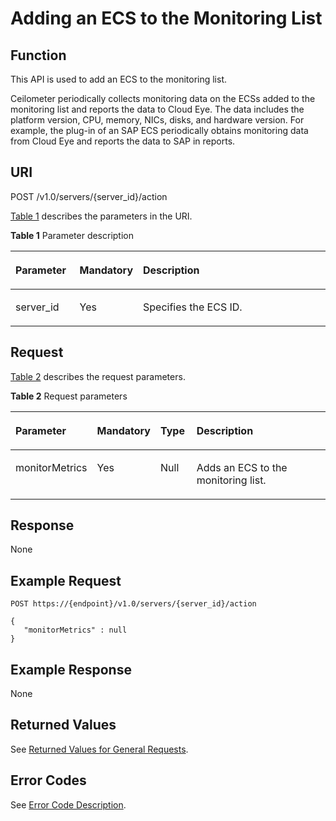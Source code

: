 # Adding an ECS to the Monitoring List<a name="EN-US_TOPIC_0081529857"></a>

## Function<a name="section3492751018840"></a>

This API is used to add an ECS to the monitoring list.

Ceilometer periodically collects monitoring data on the ECSs added to the monitoring list and reports the data to Cloud Eye. The data includes the platform version, CPU, memory, NICs, disks, and hardware version. For example, the plug-in of an SAP ECS periodically obtains monitoring data from Cloud Eye and reports the data to SAP in reports.

## URI<a name="section3752955218923"></a>

POST /v1.0/servers/\{server\_id\}/action

[Table 1](#table3713317418952)  describes the parameters in the URI.

**Table  1**  Parameter description

<a name="table3713317418952"></a>
<table><thead align="left"><tr id="row5865996918952"><th class="cellrowborder" valign="top" width="20.43%" id="mcps1.2.4.1.1"><p id="p5383705918952"><a name="p5383705918952"></a><a name="p5383705918952"></a>Parameter</p>
</th>
<th class="cellrowborder" valign="top" width="17.49%" id="mcps1.2.4.1.2"><p id="p6583454618952"><a name="p6583454618952"></a><a name="p6583454618952"></a>Mandatory</p>
</th>
<th class="cellrowborder" valign="top" width="62.08%" id="mcps1.2.4.1.3"><p id="p3099800518952"><a name="p3099800518952"></a><a name="p3099800518952"></a>Description</p>
</th>
</tr>
</thead>
<tbody><tr id="row2781048518952"><td class="cellrowborder" valign="top" width="20.43%" headers="mcps1.2.4.1.1 "><p id="p3805679318952"><a name="p3805679318952"></a><a name="p3805679318952"></a>server_id</p>
</td>
<td class="cellrowborder" valign="top" width="17.49%" headers="mcps1.2.4.1.2 "><p id="p6270138618952"><a name="p6270138618952"></a><a name="p6270138618952"></a>Yes</p>
</td>
<td class="cellrowborder" valign="top" width="62.08%" headers="mcps1.2.4.1.3 "><p id="p4564747118952"><a name="p4564747118952"></a><a name="p4564747118952"></a>Specifies the ECS ID.</p>
</td>
</tr>
</tbody>
</table>

## Request<a name="section61456643181021"></a>

[Table 2](#table20892986181041)  describes the request parameters.

**Table  2**  Request parameters

<a name="table20892986181041"></a>
<table><thead align="left"><tr id="row38729067181041"><th class="cellrowborder" valign="top" width="20.44%" id="mcps1.2.5.1.1"><p id="p50046718181041"><a name="p50046718181041"></a><a name="p50046718181041"></a>Parameter</p>
</th>
<th class="cellrowborder" valign="top" width="17.29%" id="mcps1.2.5.1.2"><p id="p27252366181041"><a name="p27252366181041"></a><a name="p27252366181041"></a>Mandatory</p>
</th>
<th class="cellrowborder" valign="top" width="11.66%" id="mcps1.2.5.1.3"><p id="p59958018181041"><a name="p59958018181041"></a><a name="p59958018181041"></a>Type</p>
</th>
<th class="cellrowborder" valign="top" width="50.61%" id="mcps1.2.5.1.4"><p id="p24761283181041"><a name="p24761283181041"></a><a name="p24761283181041"></a>Description</p>
</th>
</tr>
</thead>
<tbody><tr id="row59506872181041"><td class="cellrowborder" valign="top" width="20.44%" headers="mcps1.2.5.1.1 "><p id="p55327305181041"><a name="p55327305181041"></a><a name="p55327305181041"></a>monitorMetrics</p>
</td>
<td class="cellrowborder" valign="top" width="17.29%" headers="mcps1.2.5.1.2 "><p id="p52326752181041"><a name="p52326752181041"></a><a name="p52326752181041"></a>Yes</p>
</td>
<td class="cellrowborder" valign="top" width="11.66%" headers="mcps1.2.5.1.3 "><p id="p10608482181041"><a name="p10608482181041"></a><a name="p10608482181041"></a>Null</p>
</td>
<td class="cellrowborder" valign="top" width="50.61%" headers="mcps1.2.5.1.4 "><p id="p53980729181041"><a name="p53980729181041"></a><a name="p53980729181041"></a>Adds an ECS to the monitoring list.</p>
</td>
</tr>
</tbody>
</table>

## Response<a name="section7035651181135"></a>

None

## Example Request<a name="section65518423453"></a>

```
POST https://{endpoint}/v1.0/servers/{server_id}/action
```

```
{  
   "monitorMetrics" : null 
}
```

## Example Response<a name="section733344563613"></a>

None

## Returned Values<a name="section4901036318129"></a>

See  [Returned Values for General Requests](returned-values-for-general-requests.md).

## Error Codes<a name="section85821649202813"></a>

See  [Error Code Description](error-code-description.md).

